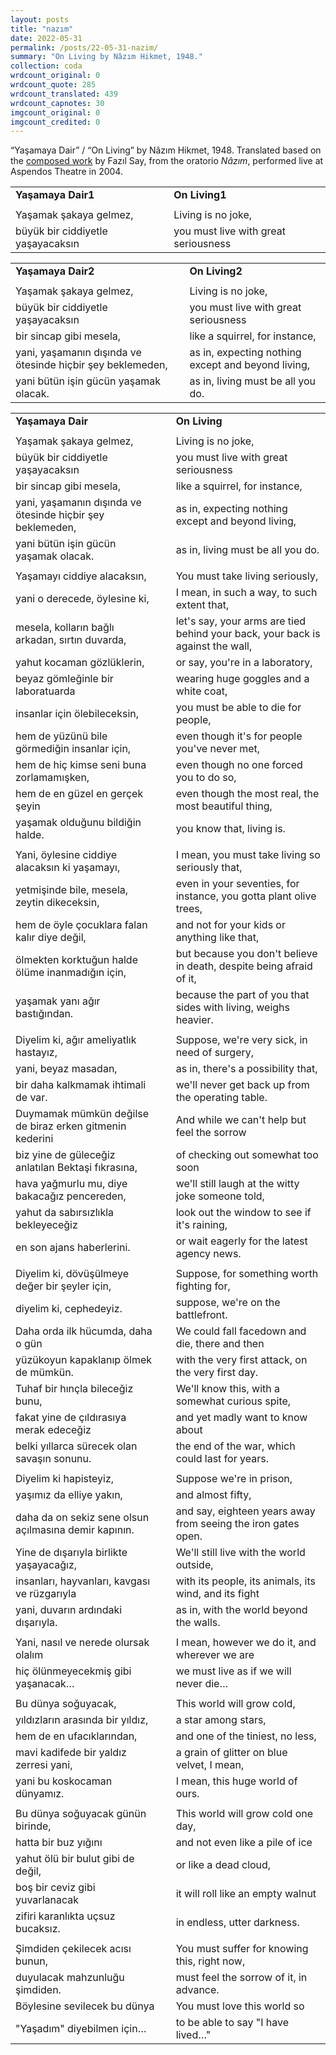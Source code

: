 ```yaml
---
layout: posts
title: "nazım"
date: 2022-05-31
permalink: /posts/22-05-31-nazim/
summary: "On Living by Nâzım Hikmet, 1948."
collection: coda
wrdcount_original: 0
wrdcount_quote: 285
wrdcount_translated: 439
wrdcount_capnotes: 30
imgcount_original: 0
imgcount_credited: 0
---
```

<span class="text-body-credit">“Yaşamaya Dair” / “On Living” by Nâzım Hikmet, 1948. Translated based on the [composed work](https://fazilsay.com/music/) by Fazıl Say, from the oratorio *Nâzım*, performed live at Aspendos Theatre in 2004.</span>

| | | |
|-|-|-|
|**Yaşamaya Dair1**| |**On Living1**|
| | | |
|Yaşamak şakaya gelmez,| |Living is no joke,|
|büyük bir ciddiyetle yaşayacaksın| |you must live with great seriousness|

| | | |
|-|-|-|
|<span class="text-body-credit">**Yaşamaya Dair2**</span>| |<span class="text-body-credit">**On Living2**</span>|
| | | |
|<span class="text-body-credit">Yaşamak şakaya gelmez,</span>| |<span class="text-body-credit">Living is no joke,</span>|
|<span class="text-body-credit">büyük bir ciddiyetle yaşayacaksın</span>| |<span class="text-body-credit">you must live with great seriousness</span>|
|<span class="text-body-credit">bir sincap gibi mesela,</span>| |<span class="text-body-credit">like a squirrel, for instance,</span>|
|<span class="text-body-credit">yani, yaşamanın dışında ve ötesinde hiçbir şey beklemeden,</span>| |<span class="text-body-credit">as in, expecting nothing except and beyond living,</span>|
|<span class="text-body-credit">yani bütün işin gücün yaşamak olacak.</span>| |<span class="text-body-credit">as in, living must be all you do.</span>|

| | | |
|-|-|-|
|<span class="text-body-quote">**Yaşamaya Dair**</span>| |<span class="text-body-quote">**On Living**</span>|
| | | |
|<span class="text-body-quote">Yaşamak şakaya gelmez,</span>| |<span class="text-body-quote">Living is no joke,</span>|
|<span class="text-body-quote">büyük bir ciddiyetle yaşayacaksın</span>| |<span class="text-body-quote">you must live with great seriousness</span>|
|<span class="text-body-quote">bir sincap gibi mesela,</span>| |<span class="text-body-quote">like a squirrel, for instance,</span>|
|<span class="text-body-quote">yani, yaşamanın dışında ve ötesinde hiçbir şey beklemeden,</span>| |<span class="text-body-quote">as in, expecting nothing except and beyond living,</span>|
|<span class="text-body-quote">yani bütün işin gücün yaşamak olacak.</span>| |<span class="text-body-quote">as in, living must be all you do.</span>|
| | | |
|<span class="text-body-quote">Yaşamayı ciddiye alacaksın,</span>| |<span class="text-body-quote">You must take living seriously,</span>|
|<span class="text-body-quote">yani o derecede, öylesine ki,</span>| |<span class="text-body-quote">I mean, in such a way, to such extent that,</span>|
|<span class="text-body-quote">mesela, kolların bağlı arkadan, sırtın duvarda,</span>| |<span class="text-body-quote">let's say, your arms are tied behind your back, your back is against the wall,</span>|
|<span class="text-body-quote">yahut kocaman gözlüklerin,</span>| |<span class="text-body-quote">or say, you're in a laboratory,</span>|
|<span class="text-body-quote">beyaz gömleğinle bir laboratuarda</span>| |<span class="text-body-quote">wearing huge goggles and a white coat,</span>|
|<span class="text-body-quote">insanlar için ölebileceksin,</span>| |<span class="text-body-quote">you must be able to die for people,</span>|
|<span class="text-body-quote">hem de yüzünü bile görmediğin insanlar için,</span>| |<span class="text-body-quote">even though it's for people you've never met,</span>|
|<span class="text-body-quote">hem de hiç kimse seni buna zorlamamışken,</span>| |<span class="text-body-quote">even though no one forced you to do so,</span>|
|<span class="text-body-quote">hem de en güzel en gerçek şeyin</span>| |<span class="text-body-quote">even though the most real, the most beautiful thing,</span>|
|<span class="text-body-quote">yaşamak olduğunu bildiğin halde.</span>| |<span class="text-body-quote">you know that, living is.</span>|
| | | |
|<span class="text-body-quote">Yani, öylesine ciddiye alacaksın ki yaşamayı,</span>| |<span class="text-body-quote">I mean, you must take living so seriously that,</span>|
|<span class="text-body-quote">yetmişinde bile, mesela, zeytin dikeceksin,</span>| |<span class="text-body-quote">even in your seventies, for instance, you gotta plant olive trees,</span>|
|<span class="text-body-quote">hem de öyle çocuklara falan kalır diye değil,</span>| |<span class="text-body-quote">and not for your kids or anything like that,</span>|
|<span class="text-body-quote">ölmekten korktuğun halde ölüme inanmadığın için,</span>| |<span class="text-body-quote">but because you don't believe in death, despite being afraid of it,</span>|
|<span class="text-body-quote">yaşamak yanı ağır bastığından.</span>| |<span class="text-body-quote">because the part of you that sides with living, weighs heavier.</span>|
| | | |
|<span class="text-body-quote">Diyelim ki, ağır ameliyatlık hastayız,</span>| |<span class="text-body-quote">Suppose, we're very sick, in need of surgery,</span>|
|<span class="text-body-quote">yani, beyaz masadan,</span>| |<span class="text-body-quote">as in, there's a possibility that,</span>|
|<span class="text-body-quote">bir daha kalkmamak ihtimali de var.</span>| |<span class="text-body-quote">we'll never get back up from the operating table.</span>|
|<span class="text-body-quote">Duymamak mümkün değilse de biraz erken gitmenin kederini</span>| |<span class="text-body-quote">And while we can't help but feel the sorrow</span>|
|<span class="text-body-quote">biz yine de güleceğiz anlatılan Bektaşi fıkrasına,</span>| |<span class="text-body-quote">of checking out somewhat too soon</span>|
|<span class="text-body-quote">hava yağmurlu mu, diye bakacağız pencereden,</span>| |<span class="text-body-quote">we'll still laugh at the witty joke someone told,</span>|
|<span class="text-body-quote">yahut da sabırsızlıkla bekleyeceğiz</span>| |<span class="text-body-quote">look out the window to see if it's raining,</span>|
|<span class="text-body-quote">en son ajans haberlerini.</span>| |<span class="text-body-quote">or wait eagerly for the latest agency news.</span>|
| | | |
|<span class="text-body-quote">Diyelim ki, dövüşülmeye değer bir şeyler için,</span>| |<span class="text-body-quote">Suppose, for something worth fighting for,</span>|
|<span class="text-body-quote">diyelim ki, cephedeyiz.</span>| |<span class="text-body-quote">suppose, we're on the battlefront.</span>|
|<span class="text-body-quote">Daha orda ilk hücumda, daha o gün</span>| |<span class="text-body-quote">We could fall facedown and die, there and then</span>|
|<span class="text-body-quote">yüzükoyun kapaklanıp ölmek de mümkün.</span>| |<span class="text-body-quote">with the very first attack, on the very first day.</span>|
|<span class="text-body-quote">Tuhaf bir hınçla bileceğiz bunu,</span>| |<span class="text-body-quote">We'll know this, with a somewhat curious spite,</span>|
|<span class="text-body-quote">fakat yine de çıldırasıya merak edeceğiz</span>| |<span class="text-body-quote">and yet madly want to know about</span>|
|<span class="text-body-quote">belki yıllarca sürecek olan savaşın sonunu.</span>| |<span class="text-body-quote">the end of the war, which could last for years.</span>|
| | | |
|<span class="text-body-quote">Diyelim ki hapisteyiz,</span>| |<span class="text-body-quote">Suppose we're in prison,</span>|
|<span class="text-body-quote">yaşımız da elliye yakın,</span>| |<span class="text-body-quote">and almost fifty,</span>|
|<span class="text-body-quote">daha da on sekiz sene olsun açılmasına demir kapının.</span>| |<span class="text-body-quote">and say, eighteen years away from seeing the iron gates open.</span>|
|<span class="text-body-quote">Yine de dışarıyla birlikte yaşayacağız,</span>| |<span class="text-body-quote">We'll still live with the world outside,</span>|
|<span class="text-body-quote">insanları, hayvanları, kavgası ve rüzgarıyla</span>| |<span class="text-body-quote">with its people, its animals, its wind, and its fight</span>|
|<span class="text-body-quote">yani, duvarın ardındaki dışarıyla.</span>| |<span class="text-body-quote">as in, with the world beyond the walls.</span>|
| | | |
|<span class="text-body-quote">Yani, nasıl ve nerede olursak olalım</span>| |<span class="text-body-quote">I mean, however we do it, and wherever we are</span>|
|<span class="text-body-quote">hiç ölünmeyecekmiş gibi yaşanacak…</span>| |<span class="text-body-quote">we must live as if we will never die…</span>|
| | | |
|<span class="text-body-quote">Bu dünya soğuyacak,</span>| |<span class="text-body-quote">This world will grow cold,</span>|
|<span class="text-body-quote">yıldızların arasında bir yıldız,</span>| |<span class="text-body-quote">a star among stars,</span>|
|<span class="text-body-quote">hem de en ufacıklarından,</span>| |<span class="text-body-quote">and one of the tiniest, no less,</span>|
|<span class="text-body-quote">mavi kadifede bir yaldız zerresi yani,</span>| |<span class="text-body-quote">a grain of glitter on blue velvet, I mean,</span>|
|<span class="text-body-quote">yani bu koskocaman dünyamız.</span>| |<span class="text-body-quote">I mean, this huge world of ours.</span>|
| | | |
|<span class="text-body-quote">Bu dünya soğuyacak günün birinde,</span>| |<span class="text-body-quote">This world will grow cold one day,</span>|
|<span class="text-body-quote">hatta bir buz yığını</span>| |<span class="text-body-quote">and not even like a pile of ice</span>|
|<span class="text-body-quote">yahut ölü bir bulut gibi de değil,</span>| |<span class="text-body-quote">or like a dead cloud,</span>|
|<span class="text-body-quote">boş bir ceviz gibi yuvarlanacak</span>| |<span class="text-body-quote">it will roll like an empty walnut</span>|
|<span class="text-body-quote">zifiri karanlıkta uçsuz bucaksız.</span>| |<span class="text-body-quote">in endless, utter darkness.</span>|
| | | |
|<span class="text-body-quote">Şimdiden çekilecek acısı bunun,</span>| |<span class="text-body-quote">You must suffer for knowing this, right now,</span>|
|<span class="text-body-quote">duyulacak mahzunluğu şimdiden.</span>| |<span class="text-body-quote">must feel the sorrow of it, in advance.</span>|
|<span class="text-body-quote">Böylesine sevilecek bu dünya</span>| |<span class="text-body-quote">You must love this world so</span>|
|<span class="text-body-quote">"Yaşadım" diyebilmen için…</span>| |<span class="text-body-quote">to be able to say "I have lived…"</span>|
